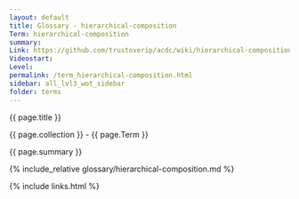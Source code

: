 ```yaml
---
layout: default
title: Glossary - hierarchical-composition
Term: hierarchical-composition
summary: 
Link: https://github.com/trustoverip/acdc/wiki/hierarchical-composition
Videostart: 
Level: 
permalink: /term_hierarchical-composition.html
sidebar: all_lvl3_wot_sidebar
folder: terms
---
```


{{ page.title }}

{{ page.collection }} - {{ page.Term }}

   {{ page.summary }}

{% include_relative glossary/hierarchical-composition.md %}

 {% include links.html %} 
